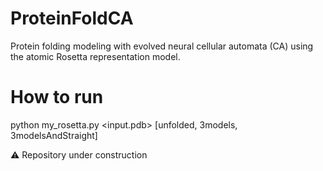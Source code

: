 # ProteinFoldCA

Protein folding modeling with evolved neural cellular automata (CA) using the atomic Rosetta representation model.


# How to run

python my_rosetta.py <input.pdb> [unfolded, 3models, 3modelsAndStraight]

⚠️ Repository under construction
